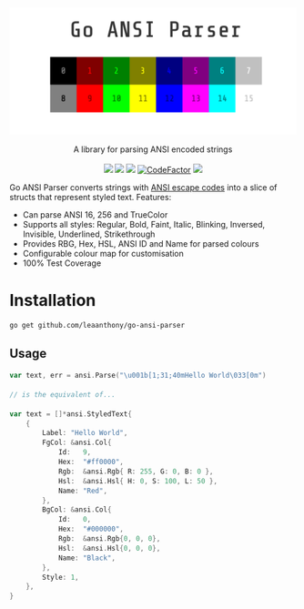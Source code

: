 
<p align="center" style="text-align: center">
   <img src="logo.png"><br/>
</p>
<p align="center">
   A library for parsing ANSI encoded strings<br/><br/>
   <a href="https://github.com/leaanthony/go-ansi-parser/blob/master/LICENSE"><img src="https://img.shields.io/badge/License-MIT-blue.svg"></a>
   <a href="https://goreportcard.com/report/github.com/leaanthony/go-ansi-parser"><img src="https://goreportcard.com/badge/github.com/leaanthony/go-ansi-parser"/></a>
   <a href="http://godoc.org/github.com/leaanthony/go-ansi-parser"><img src="https://img.shields.io/badge/godoc-reference-blue.svg"/></a>
   <a href="https://github.com/leaanthony/go-ansi-parser/issues"><img src="https://img.shields.io/badge/contributions-welcome-brightgreen.svg?style=flat" alt="CodeFactor" /></a>
   <a href="https://app.fossa.io/projects/git%2Bgithub.com%2Fleaanthony%2Fgo-ansi-parser?ref=badge_shield" alt="FOSSA Status"><img src="https://app.fossa.io/api/projects/git%2Bgithub.com%2Fleaanthony%2Fgo-ansi-parser.svg?type=shield"/></a>
</p>

Go ANSI Parser converts strings with [ANSI escape codes](https://en.wikipedia.org/wiki/ANSI_escape_code)
into a slice of structs that represent styled text. Features:

  * Can parse ANSI 16, 256 and TrueColor
  * Supports all styles: Regular, Bold, Faint, Italic, Blinking, Inversed, Invisible, Underlined, Strikethrough
  * Provides RBG, Hex, HSL, ANSI ID and Name for parsed colours
  * Configurable colour map for customisation
  * 100% Test Coverage

# Installation
```shell
go get github.com/leaanthony/go-ansi-parser
```

## Usage

```go
var text, err = ansi.Parse("\u001b[1;31;40mHello World\033[0m")

// is the equivalent of...

var text = []*ansi.StyledText{
    {
        Label: "Hello World",
        FgCol: &ansi.Col{
            Id:   9,
            Hex:  "#ff0000",
            Rgb:  &ansi.Rgb{ R: 255, G: 0, B: 0 },
            Hsl:  &ansi.Hsl{ H: 0, S: 100, L: 50 },
            Name: "Red",
        },
        BgCol: &ansi.Col{
            Id:   0,
            Hex:  "#000000",
            Rgb:  &ansi.Rgb{0, 0, 0},
            Hsl:  &ansi.Hsl{0, 0, 0},
            Name: "Black",
        },
        Style: 1,
    },
}
```


